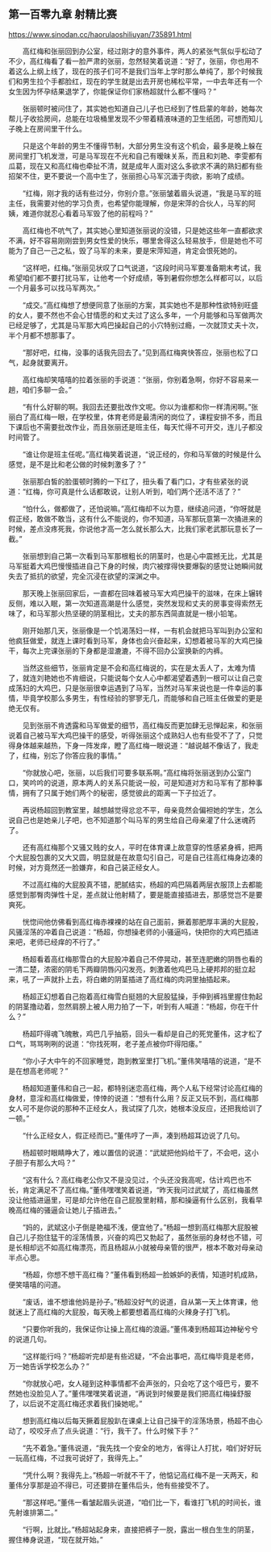 ## 第一百零九章 射精比赛

https://www.sinodan.cc/haorulaoshiliuyan/735891.html

　　高红梅和张丽回到办公室，经过刚才的意外事件，两人的紧张气氛似乎松动了不少，高红梅看了看一脸严肃的张丽，忽然轻笑着说道：“好了，张丽，你也用不着这么上纲上线了，现在的孩子们可不是我们当年上学时那么单纯了，那个时候我们和男生拉个手都脸红，现在的学生就是出去开房也稀松平常，一中去年还有一个女生因为怀孕结果退学了，你能保证你们家杨超就什么都不懂吗？”

　　张丽顿时被问住了，其实她也知道自己儿子也已经到了性启蒙的年龄，她每次帮儿子收拾房间，总能在垃圾桶里发现不少带着精液味道的卫生纸团，可想而知儿子晚上在房间里干什么。

　　只是这个年龄的男生不懂得节制，大部分男生没有这个机会，最多是晚上躲在房间里打飞机发泄，可是马军现在不光和自己有暧昧关系，而且和刘艳、李雯都有瓜葛，现在又和高红梅也牵扯不清，就是成年人面对这么多欲求不满的熟妇都有些招架不住，更不要说一个高中生了，张丽担心马军沉湎于肉欲，影响了成绩。

　　“红梅，刚才我的话有些过分，你别介意。”张丽皱着眉头说道，“我是马军的班主任，我需要对他的学习负责，也希望你能理解，你是宋萍的合伙人，马军的阿姨，难道你就忍心看着马军毁了他的前程吗？”

　　高红梅也不吭气了，其实她心里知道张丽说的没错，只是她这些年一直都欲求不满，好不容易刚刚尝到男女性爱的快乐，哪里舍得这么轻易放手，但是她也不可能为了自己一己之私，毁了马军的未来，要是宋萍知道，肯定会恨死她的。

　　“这样吧，红梅。”张丽见状叹了口气说道，“这段时间马军要准备期末考试，我希望咱们都不要打扰马军，让他考一个好成绩，等到暑假你想怎么样都可以，以后一个月最多可以找马军两次。”

　　“成交。”高红梅想了想便同意了张丽的方案，其实她也不是那种性欲特别旺盛的女人，要不然也不会心甘情愿的和丈夫过了这么多年，一个月能够和马军做两次已经足够了，尤其是马军那大鸡巴操起自己的小穴特别过瘾，一次就顶丈夫十次，半个月都不想那事了。

　　“那好吧，红梅，没事的话我先回去了。”见到高红梅爽快答应，张丽也松了口气，起身就要离开。

　　高红梅却笑嘻嘻的拉着张丽的手说道：“张丽，你别着急啊，你好不容易来一趟，咱们多聊一会。”

　　“有什么好聊的啊。我回去还要批改作文呢。你以为谁都和你一样清闲啊。”张丽白了高红梅一眼，在学校里，体育老师是最清闲的岗位了，课程安排不多，而且下课后也不需要批改作业，而且张丽还是班主任，每天忙得不可开交，连儿子都没时间管了。

　　“谁让你是班主任呢。”高红梅笑着说道，“说正经的，你和马军做的时候是什么感觉，是不是比和老公做的时候刺激多了？”

　　张丽那白皙的脸蛋顿时腾的一下红了，扭头看了看门口，才有些紧张的说道：“红梅，你可真是什么话都敢说，让别人听到，咱们两个还活不活了？”

　　“怕什么，做都做了，还怕说嘛。”高红梅却不以为意，继续追问道，“你呀就是假正经，敢做不敢当，这有什么不能说的，你不知道，马军那玩意第一次捅进来的时候，差点没疼死我，你说他才高一怎么就长那么大，比我们家老武那玩意长了一截。”

　　张丽想到自己第一次看到马军那根粗长的阴茎时，也是心中震撼无比，尤其是马军挺着大鸡巴慢慢插进自己下身的时候，肉穴被撑得快要爆裂的感觉让她瞬间就失去了抵抗的欲望，完全沉浸在欲望的深渊之中。

　　那天晚上张丽回家后，一直都在回味着被马军大鸡巴操干的滋味，在床上辗转反侧，难以入眠，第一次知道高潮是什么感觉，突然发现和丈夫的房事变得索然无味了，和马军那火热坚硬的阴茎相比，丈夫的那东西简直就是一根小铅笔。

　　刚开始那几天，张丽像是一个饥渴荡妇一样，一有机会就把马军叫到办公室和他疯狂做爱，就连上课时看到马军，身体也会兴奋起来，幻想着被马军的大鸡巴操干，每次上完课张丽的下身都是湿漉漉，不得不回办公室换新的内裤。

　　当然这些细节，张丽肯定是不会和高红梅说的，实在是太丢人了，太难为情了，就连刘艳她也不肯细说，只能说每个女人心中都渴望着遇到一根可以让自己变成荡妇的大鸡巴，只是张丽很幸运遇到了马军，当然对马军来说也是一件幸运的事情，毕竟学校那么多男生，有性经验的寥寥无几，而能够和自己班主任做爱的更是绝无仅有。

　　见到张丽不肯透露和马军做爱的细节，高红梅反而更加肆无忌惮起来，和张丽说着自己被马军大鸡巴操干的感受，听得张丽这个成熟妇人也有些受不了了，只觉得身体越来越热，下身一阵发痒，瞪了高红梅一眼说道：“越说越不像话了，我走了，红梅，别忘了你答应我的事情。”

　　“你就放心吧，张丽，以后我们可要多联系啊。”高红梅将张丽送到办公室门口，笑吟吟的说道，原本两人的关系只能说一般，可是知道对方和马军有了那种事情，拥有了只属于她们两个的秘密，感觉彼此的距离一下子拉近了。

　　再说杨超回到教室里，越想越觉得忿忿不平，母亲竟然会偏袒她的学生，怎么说自己也是她亲儿子吧，也不知道那个叫马军的男生给自己母亲灌了什么迷魂药了。

　　还有高红梅那个又骚又贱的女人，平时在体育课上故意穿的性感紧身裤，把两个大屁股包裹的又大又圆，明显就是在故意勾引自己，可是自己往高红梅身边凑的时候，对方竟然还一脸嫌弃，和自己装正经女人。

　　不过高红梅的大屁股真不错，肥腻结实，杨超的鸡巴隔着两层衣服顶上去都能感觉到那臀肉弹性十足，差点就让他射精了，要是能直接插进去，那感觉岂不是要爽死。

　　恍惚间他仿佛看到高红梅赤裸裸的站在自己面前，撅着那肥厚丰满的大屁股，风骚淫荡的冲着自己说道：“杨超，你想操老师的小骚逼吗，快把你的大鸡巴插进来吧，老师已经痒的不行了。”

　　杨超看着高红梅那雪白的大屁股冲着自己不停晃动，甚至连肥嫩的阴唇也看的一清二楚，浓密的阴毛下两瓣阴唇闪闪发亮，刺激着他鸡巴马上硬邦邦的挺立起来，吼了一声就扑上去，将白嫩的阴茎插进了高红梅的肉洞里抽插起来。

　　杨超正幻想着自己抱着高红梅雪白挺翘的大屁股猛操，手伸到裤裆里握住勃起的阴茎撸动着，忽然肩膀上被人用力拍了一下，听到有人喊道：“杨超，你在干什么？”

　　杨超吓得魂飞魄散，鸡巴几乎抽筋，回头一看却是自己的死党董伟，这才松了口气，骂骂咧咧的说道：“你找死啊，老子差点被你吓得阳痿。”

　　“你小子大中午的不回家睡觉，跑到教室里打飞机。”董伟笑嘻嘻的说道，“是不是在想高老师呢？”

　　杨超知道董伟和自己一起，都特别迷恋高红梅，两个人私下经常讨论高红梅的身材，意淫和高红梅做爱，悻悻的说道：“想有什么用？反正又玩不到，高红梅那女人可不是你说的那种不正经女人，我试探了几次，她根本没反应，还把我给训了一顿。”

　　“什么正经女人，假正经而已。”董伟哼了一声，凑到杨超耳边说了几句。

　　杨超顿时眼睛睁大了，难以置信的说道：“武斌把他妈给干了，不会吧，这小子胆子有那么大吗？”

　　“这有什么？高红梅老公你又不是没见过，个头还没我高呢，估计鸡巴也不长，肯定满足不了高红梅。”董伟嘿嘿笑着说道，“昨天我问过武斌了，高红梅虽然没让他插进逼里，可是却允许他在自己屁股里射精，那和操逼有什么区别，我看早晚高红梅的骚逼会让她儿子插进去。”

　　“妈的，武斌这小子倒是艳福不浅，便宜他了。”杨超一想到高红梅那大屁股被自己儿子抱住猛干的淫荡情景，兴奋的鸡巴又勃起了，虽然张丽的身材也不错，可是长相却远不如高红梅漂亮，而且杨超从小就被母亲管的很严，根本不敢对母亲动半点心思。

　　“杨超，你想不想干高红梅？”董伟看到杨超一脸嫉妒的表情，知道时机成熟，便笑嘻嘻的问道。

　　“废话，谁不想谁他妈是孙子。”杨超没好气的说道，自从第一天上体育课，他就迷上了高红梅的大屁股，每天晚上都要想着高红梅的火辣身子打飞机。

　　“只要你听我的，我保证你让操上高红梅的浪逼。”董伟凑到杨超耳边神秘兮兮的说道几句。

　　“这样能行吗？”杨超听完却是有些迟疑，“不会出事吧，高红梅毕竟是老师，万一她告诉学校怎么办？”

　　“你就放心吧，女人碰到这种事情都不会声张的，只会吃了这个哑巴亏，要不然她也没脸见人了。”董伟嘿嘿笑着说道，“再说到时候要是我们把高红梅操舒服了，以后说不定高红梅还求着我们操她呢。”

　　想到高红梅以后每天撅着屁股趴在课桌上让自己操干的淫荡场景，杨超不由心动了，咬咬牙点了点头说道：“行，我干了。什么时候下手？”

　　“先不着急。”董伟说道，“我先找一个安全的地方，省得让人打扰，咱们好好玩一玩高红梅，不过我可说好了，我得先上。”

　　“凭什么啊？我得先上。”杨超一听就不干了，他惦记高红梅不是一天两天，和董伟分享那是迫不得已，可还要排在董伟后头，他有些接受不了。

　　“那这样吧。”董伟一看皱起眉头说道，“咱们比一下，看谁打飞机的时间长，谁先射谁排第二。”

　　“行啊，比就比。”杨超站起身来，直接把裤子一脱，露出一根白生生的阴茎，握住棒身说道，“现在就开始。”

